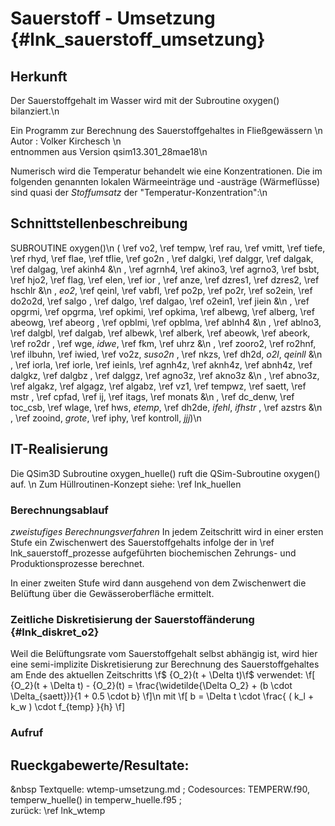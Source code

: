 Sauerstoff - Umsetzung {#lnk_sauerstoff_umsetzung}
===============================

## Herkunft ##

Der Sauerstoffgehalt im Wasser wird mit der Subroutine oxygen() bilanziert.\n

Ein Programm zur Berechnung des Sauerstoffgehaltes in Fließgewässern \n
Autor : Volker Kirchesch          \n                                
entnommen aus Version qsim13.301_28mae18\n 

Numerisch wird die Temperatur behandelt wie eine Konzentrationen.
Die im folgenden genannten lokalen Wärmeeinträge und -austräge (Wärmeflüsse) 
sind quasi der *Stoffumsatz* der "Temperatur-Konzentration":\n

## Schnittstellenbeschreibung ##
SUBROUTINE oxygen()\n
( \ref vo2, \ref tempw, \ref rau, \ref vmitt, \ref tiefe, \ref rhyd, \ref flae, \ref tflie, \ref go2n
 , \ref dalgki, \ref dalggr, \ref dalgak, \ref dalgag, \ref akinh4   &\n
 , \ref agrnh4, \ref akino3, \ref agrno3, \ref bsbt, \ref hjo2, \ref flag, \ref elen, \ref ior
 , \ref anze, \ref dzres1, \ref dzres2, \ref hschlr              &\n
 , *eo2*, \ref qeinl, \ref vabfl, \ref po2p, \ref po2r, \ref so2ein, \ref do2o2d, \ref salgo
 , \ref dalgo, \ref dalgao, \ref o2ein1, \ref jiein             &\n
 , \ref opgrmi, \ref opgrma, \ref opkimi, \ref opkima, \ref albewg, \ref alberg, \ref abeowg, \ref abeorg
 , \ref opblmi, \ref opblma, \ref ablnh4        &\n
 , \ref ablno3, \ref dalgbl, \ref dalgab, \ref albewk, \ref alberk, \ref abeowk, \ref abeork, \ref ro2dr
 , \ref wge, *idwe*, \ref fkm, \ref uhrz      &\n
 , \ref zooro2, \ref ro2hnf, \ref ilbuhn, \ref iwied, \ref vo2z, *suso2n*
 , \ref nkzs, \ref dh2d, *o2l*, *qeinll*             &\n
 , \ref iorla, \ref iorle, \ref ieinls, \ref agnh4z, \ref aknh4z, \ref abnh4z, \ref dalgkz, \ref dalgbz
 , \ref dalggz, \ref agno3z, \ref akno3z          &\n
 , \ref abno3z, \ref algakz, \ref algagz, \ref algabz, \ref vz1, \ref tempwz, \ref saett, \ref mstr
 , \ref cpfad, \ref ij, \ref itags, \ref monats             &\n
 , \ref dc_denw, \ref toc_csb, \ref wlage, \ref hws, *etemp*, \ref dh2de, *ifehl*,  *ifhstr*
 , \ref azstrs                          &\n 
 , \ref zooind, *grote*, \ref iphy, \ref kontroll, *jjj*)\n

<!-- #mf: sind nicht in Aufruf in oxygen.f90 (aber waren hier):
 \ref vnh4, \ref vno3, \ref bsbbet, \ref iglob -->
 
<!-- #mf: bei Variablen mit * funktioniert die Referenz nicht -->

 
## IT-Realisierung ##
Die QSim3D Subroutine oxygen_huelle() ruft die QSim-Subroutine oxygen() auf. \n
Zum Hüllroutinen-Konzept siehe: \ref lnk_huellen

### Berechnungsablauf ###
*zweistufiges Berechnungsverfahren*
In jedem Zeitschritt wird in einer ersten Stufe ein Zwischenwert des 
Sauerstoffgehalts infolge der in \ref lnk_sauerstoff_prozesse aufgeführten 
biochemischen Zehrungs- und Produktionsprozesse berechnet.

In einer zweiten Stufe wird dann ausgehend von dem Zwischenwert die Belüftung 
über die Gewässeroberfläche ermittelt.

### Zeitliche Diskretisierung der Sauerstoffänderung {#lnk_diskret_o2}

Weil die Belüftungsrate vom Sauerstoffgehalt selbst abhängig ist, wird hier eine 
semi-implizite Diskretisierung zur Berechnung des Sauerstoffgehaltes am Ende des
aktuellen Zeitschritts  \f$ {O_2}(t + \Delta t)\f$ verwendet:
\f[ 
  {O_2}(t + \Delta t) - {O_2}(t) = \frac{\widetilde{\Delta O_2} + 
  (b \cdot \Delta_{saett})}{1 + 0.5 \cdot b}
\f]\n 
mit
\f[ 
   b = \Delta t \cdot \frac{ ( k_l + k_w ) \cdot f_{temp} }{h} 
\f] 
<!-- mf: alter Link (würde ich evtl. rauslassen und stattdessen die Formelzeichen
hier auch nochmal erklären: siehe \ref lueftO2\n -->





### Aufruf ###

## Rueckgabewerte/Resultate: ##


&nbsp 
Textquelle: wtemp-umsetzung.md ; Codesources: TEMPERW.f90, temperw_huelle() in temperw_huelle.f95 ;  
zurück: \ref lnk_wtemp